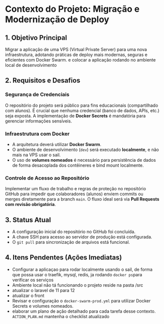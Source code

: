 # Contexto do Projeto: Migração e Modernização de Deploy

## 1. Objetivo Principal
Migrar a aplicação de uma VPS (Virtual Private Server) para uma nova infraestrutura, adotando práticas de deploy mais modernas, seguras e eficientes com Docker Swarm. e colocar a aplicação rodando no ambiente local de desenvolvimento

## 2. Requisitos e Desafios

### Segurança de Credenciais
O repositório do projeto será público para fins educacionais (compartilhado com alunos). É crucial que nenhuma credencial (banco de dados, APIs, etc.) seja exposta. A implementação de **Docker Secrets** é mandatória para gerenciar informações sensíveis.

### Infraestrutura com Docker
- A arquitetura deverá utilizar **Docker Swarm**.
- O ambiente de desenvolvimento (`dev`) será executado **localmente**, e não mais na VPS usar o sail.
- O uso de **volumes nomeados** é necessário para persistência de dados de forma desacoplada dos contêineres e bind mount localmente.

### Controle de Acesso ao Repositório
Implementar um fluxo de trabalho e regras de proteção no repositório GitHub para impedir que colaboradores (alunos) enviem commits ou merges diretamente para a branch `main`. O fluxo ideal será via **Pull Requests com revisão obrigatória**.

## 3. Status Atual
- A configuração inicial do repositório no GitHub foi concluída.
- A chave SSH para acesso ao servidor de produção está configurada.
- O `git pull` para sincronização de arquivos está funcional.

## 4. Itens Pendentes (Ações Imediatas)
- Configurar a aplicaçao para rodar localmente usando o sail, de forma que possa usar o traefik, mysql, redis, ja   rodando `docker ps`para verificar os serviços
- Ambiente local não tá funcionando o projeto reside na pasta /src
- atualizar o laravel de 11 para 12 
- atualizar o front 
- Revisar e configuração o `docker-swarm-prod.yml` para utilizar Docker Secrets e volumes nomeados.
- elaborar um plano de ação detalhado para cada tarefa desse contexto. `ACTION_PLAN.md` mantenha o checklist atualizado